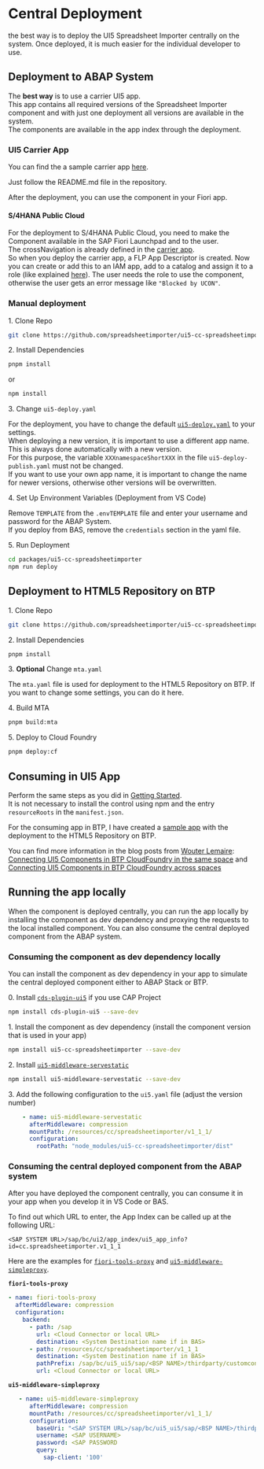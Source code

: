 # Central Deployment

the best way is to deploy the UI5 Spreadsheet Importer centrally on the system. Once deployed, it is much easier for the individual developer to use.

## Deployment to ABAP System

The **best way** is to use a carrier UI5 app.  
This app contains all required versions of the Spreadsheet Importer component and with just one deployment all versions are available in the system.  
The components are available in the app index through the deployment.

### UI5 Carrier App

You can find the a sample carrier app [here](https://github.com/spreadsheetimporter/packed-deployment-abap).

Just follow the README.md file in the repository.

After the deployment, you can use the component in your Fiori app.

#### S/4HANA Public Cloud

For the deployment to S/4HANA Public Cloud, you need to make the Component available in the SAP Fiori Launchpad and to the user.  
The crossNavigation is already defined in the [carrier app](https://github.com/spreadsheetimporter/packed-deployment-abap/blob/a6d41d00b7c38ae0f547fbdd6364b18231391625/webapp/manifest.json#L12-L25).  
So when you deploy the carrier app, a FLP App Descriptor is created. Now you can create or add this to an IAM app, add to a catalog and assign it to a role (like explained [here](https://developers.sap.com/tutorials/abap-environment-shell-plugin..html#bb4645a0-87b0-4eba-ba11-dd9321a8f781)).
The user needs the role to use the component, otherwise the user gets an error message like `"Blocked by UCON"`.


### Manual deployment

1\. Clone Repo

```sh
git clone https://github.com/spreadsheetimporter/ui5-cc-spreadsheetimporter
```

2\. Install Dependencies

```sh
pnpm install
```

or 

```sh
npm install
```

3\. Change `ui5-deploy.yaml`

For the deployment, you have to change the default [`ui5-deploy.yaml`](https://github.com/spreadsheetimporter/ui5-cc-spreadsheetimporter/blob/main/packages/ui5-cc-spreadsheetimporter/ui5-deploy.yaml) to your settings.  
When deploying a new version, it is important to use a different app name. This is always done automatically with a new version.  
For this purpose, the variable `XXXnamespaceShortXXX` in the file `ui5-deploy-publish.yaml` must not be changed.  
If you want to use your own app name, it is important to change the name for newer versions, otherwise other versions will be overwritten.

4\. Set Up Environment Variables (Deployment from VS Code)

Remove `TEMPLATE` from the `.envTEMPLATE` file and enter your username and password for the ABAP System.  
If you deploy from BAS, remove the `credentials` section in the yaml file.

5\. Run Deployment

```sh
cd packages/ui5-cc-spreadsheetimporter
npm run deploy
```

## Deployment to HTML5 Repository on BTP
1\. Clone Repo

```sh
git clone https://github.com/spreadsheetimporter/ui5-cc-spreadsheetimporter
```

2\. Install Dependencies

```sh
pnpm install
```

3\. **Optional** Change `mta.yaml`

The `mta.yaml` file is used for deployment to the HTML5 Repository on BTP. If you want to change some settings, you can do it here.

4\. Build MTA

```sh
pnpm build:mta
```

5\. Deploy to Cloud Foundry

```sh
pnpm deploy:cf
```

## Consuming in UI5 App
Perform the same steps as you did in [Getting Started](./../pages/GettingStarted.md).  
It is not necessary to install the control using npm and the entry `resourceRoots` in the `manifest.json`.

For the consuming app in BTP, I have created a [sample app](https://github.com/spreadsheetimporter/sample-full-btp) with the deployment to the HTML5 Repository on BTP.  

You can find more information in the blog posts from [Wouter Lemaire](https://community.sap.com/t5/user/viewprofilepage/user-id/9863):  
[Connecting UI5 Components in BTP CloudFoundry in the same space](https://blogs.sap.com/2023/11/09/connecting-ui5-components-in-btp-cloudfoundry-in-the-same-space/) and [Connecting UI5 Components in BTP CloudFoundry across spaces](https://blogs.sap.com/2023/11/09/connecting-ui5-components-in-btp-cloudfoundry-across-spaces/)


## Running the app locally

When the component is deployed centrally, you can run the app locally by installing the component as dev dependency and proxying the requests to the local installed component. You can also consume the central deployed component from the ABAP system.

### Consuming the component as dev dependency locally

You can install the component as dev dependency in your app to simulate the central deployed component either to ABAP Stack or BTP.

0\. Install [`cds-plugin-ui5`](https://www.npmjs.com/package/cds-plugin-ui5?activeTab=versions) if you use CAP Project

```sh
npm install cds-plugin-ui5 --save-dev
```

1\. Install the component as dev dependency (install the component version that is used in your app)

```sh
npm install ui5-cc-spreadsheetimporter --save-dev
```

2\. Install [`ui5-middleware-servestatic`](https://www.npmjs.com/package/ui5-middleware-servestatic)

```sh
npm install ui5-middleware-servestatic --save-dev
```

3\. Add the following configuration to the `ui5.yaml` file (adjust the version number)

```yml
    - name: ui5-middleware-servestatic
      afterMiddleware: compression
      mountPath: /resources/cc/spreadsheetimporter/v1_1_1/
      configuration:
        rootPath: "node_modules/ui5-cc-spreadsheetimporter/dist"
```


### Consuming the central deployed component from the ABAP system

After you have deployed the component centrally, you can consume it in your app when you develop it in VS Code or BAS.  

To find out which URL to enter, the App Index can be called up at the following URL:  
```
<SAP SYSTEM URL>/sap/bc/ui2/app_index/ui5_app_info?id=cc.spreadsheetimporter.v1_1_1
```

Here are the examples for [`fiori-tools-proxy`](https://www.npmjs.com/package/@sap/ux-ui5-tooling#2-proxy) and [`ui5-middleware-simpleproxy`](https://www.npmjs.com/package/ui5-middleware-simpleproxy).

**`fiori-tools-proxy`**

```yml
- name: fiori-tools-proxy
  afterMiddleware: compression
  configuration:
    backend:
      - path: /sap
        url: <Cloud Connector or local URL>
        destination: <System Destination name if in BAS>
      - path: /resources/cc/spreadsheetimporter/v1_1_1
        destination: <System Destination name if in BAS>
        pathPrefix: /sap/bc/ui5_ui5/sap/<BSP NAME>/thirdparty/customcontrol/spreadsheetimporter/v1_1_1/
        url: <Cloud Connector or local URL>
```

**`ui5-middleware-simpleproxy`**

```yml
   - name: ui5-middleware-simpleproxy
      afterMiddleware: compression
      mountPath: /resources/cc/spreadsheetimporter/v1_1_1/
      configuration:
        baseUri: "<SAP SYSTEM URL>/sap/bc/ui5_ui5/sap/<BSP NAME>/thirdparty/customcontrol/spreadsheetimporter/v1_1_1/"
        username: <SAP USERNAME>
        password: <SAP PASSWORD
        query:
          sap-client: '100'
```